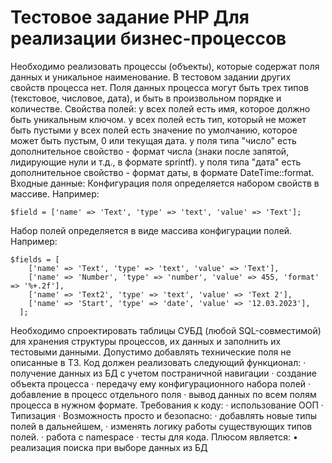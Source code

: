 # Тестовое задание PHP Для реализации бизнес-процессов 
Необходимо реализовать процессы (объекты), которые содержат поля данных и 
уникальное наименование. В тестовом задании других свойств процесса нет. 
Поля данных процесса могут быть трех типов (текстовое, числовое, дата), и быть в
произвольном порядке и количестве. Свойства полей: у всех полей есть имя, которое
должно быть уникальным ключом. у всех полей есть тип, который не может быть пустыми 
у всех полей есть значение по умолчанию, которое может быть пустым, 0 или текущая
дата. у поля типа "число" есть дополнительное свойство - формат числа 
(знаки после запятой, лидирующие нули и т.д., в формате sprintf). 
у поля типа "дата" есть дополнительное свойство - формат даты, в формате 
DateTime::format. Входные данные: Конфигурация поля определяется набором 
свойств в массиве. Например: 
```
$field = ['name' => 'Text', 'type' => 'text', 'value' => 'Text'];
```
Набор полей определяется в виде массива конфигурации полей. Например: 
```
$fields = [ 
    ['name' => 'Text', 'type' => 'text', 'value' => 'Text'], 
    ['name' => 'Number', 'type' => 'number', 'value' => 455, 'format' => '%+.2f'], 
    ['name' => 'Text2', 'type' => 'text', 'value' => 'Text 2'], 
    ['name' => 'Start', 'type' => 'date', 'value' => '12.03.2023'],
  ]; 
  ```
Необходимо спроектировать таблицы СУБД  (любой SQL-совместимой) для хранения структуры процессов, их данных и заполнить их тестовыми данными. Допустимо добавлять технические поля не описанные в ТЗ. Код должен реализовать следующий функционал: ·	получение данных из БД с учетом постраничной навигации ·	создание объекта процесса ·	передачу ему конфигурационного набора полей ·	добавление в процесс отдельного поля ·	вывод данных по всем полям процесса в нужном формате. Требования к коду: ·	использование ООП ·	Типизация ·	Возможность просто и безопасно: ·	добавлять новые типы полей в дальнейшем, ·	изменять логику работы существующих типов полей. ·	работа с namespace ·	тесты для кода. Плюсом является: •	реализация поиска при выборе данных из БД


